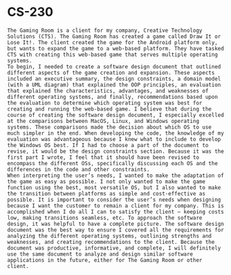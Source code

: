 # CS-230

	The Gaming Room is a client for my company, Creative Technology Solutions (CTS). The Gaming Room has created a game called Draw It or Lose It!. The client created the game for the Android platform only, but wants to expand the game to a web-based platform. They have tasked CTS with creating this web-based game that serves multiple operating systems. 
	To begin, I needed to create a software design document that outlined different aspects of the game creation and expansion. These aspects included an executive summary, the design constraints, a domain model (with a UML diagram) that explained the OOP principles, an evaluation that explained the characteristics, advantages, and weaknesses of different operating systems, and finally, recommendations based upon the evaluation to determine which operating system was best for creating and running the web-based game. I believe that during the course of creating the software design document, I especially excelled at the comparisons between MacOS, Linux, and Windows operating systems. These comparisons made the decision about which OS to use much simpler in the end. When developing the code, the knowledge of my evaluation was advantageous because I knew what to include to develop the Windows OS best. If I had to choose a part of the document to revise, it would be the design constraints section. Because it was the first part I wrote, I feel that it should have been revised to encompass the different OSs, specifically discussing each OS and the differences in the code and other constraints.
	When interpreting the user’s needs, I wanted to make the adaptation of the game as easy as possible. I not only wanted to make the game function using the best, most versatile OS, but I also wanted to make the transition between platforms as simple and cost-effective as possible. It is important to consider the user’s needs when designing because I want the customer to remain a client for my company. This is accomplished when I do all I can to satisfy the client – keeping costs low, making transitions seamless, etc. To approach the software design, it was helpful to have a complete picture. The software design document was the best way to ensure I covered all the requirements for analyzing the different operating systems, outlining strengths and weaknesses, and creating recommendations to the client. Because the document was productive, informative, and complete, I will definitely use the same document to analyze and design similar software applications in the future, either for The Gaming Room or other client.

